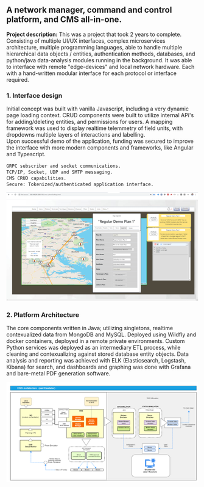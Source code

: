 ## A network manager, command and control platform, and CMS all-in-one.

**Project description:** This was a project that took 2 years to complete.  
Consisting of multiple UI/UX interfaces, complex microservices architecture, multiple programming languages, able to handle multiple hierarchical data objects / entities, authentication methods, databases, and python/java data-analysis modules running in the background.
It was able to interface with remote "edge-devices" and local network hardware. Each with a hand-written modular interface for each protocol or interface required.

### 1.  Interface design
Initial concept was built with vanilla Javascript, including a very dynamic page loading context.  CRUD components were built to utilize internal APi's for adding/deleting entities, and permissions for users.   A mapping framework was used to display realtime telemmetry of field units, with dropdowns multiple layers of interactions and labelling.  
Upon successful demo of the application, funding was secured to improve the interface with more modern components and frameworks, like Angular and Typescript.

``` 
GRPC subscriber and socket communications.
TCP/IP, Socket, UDP and SMTP messaging.
CMS CRUD capabilities.
Secure: Tokenized/authenticated application interface.
```
<img class="feature" src="images/network1.png?raw=true"/>
<br>

### 2. Platform Architecture

The core components written in Java; utilizing singletons, realtime contexualized data from MongoDB and MySQL.
Deployed using Wildfly and docker containers, deployed in a remote private environments.
Custom Python services was deployed as an intermediary ETL process, while cleaning and contexualizing against stored database entity objects.
Data analysis and reporting was achieved with ELK (Elasticsearch, Logstash, Kibana) for search, and dashboards and graphing was done with Grafana and bare-metal PDF generation software.
 
<img class="feature" src="images/network2.png?raw=true"/>
<br>